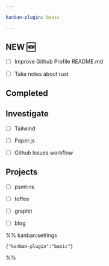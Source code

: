 ```yaml
---

kanban-plugin: basic

---
```


## NEW :new:

- [ ] Improve Github Profile README.md
- [ ] Take notes about rust


## Completed



## Investigate

- [ ] Tailwind
- [ ] Paper.js
- [ ] Github Issues workflow


## Projects

- [ ] psmt-rs
- [ ] toffee
- [ ] graphit
- [ ] blog




%% kanban:settings
```
{"kanban-plugin":"basic"}
```
%%